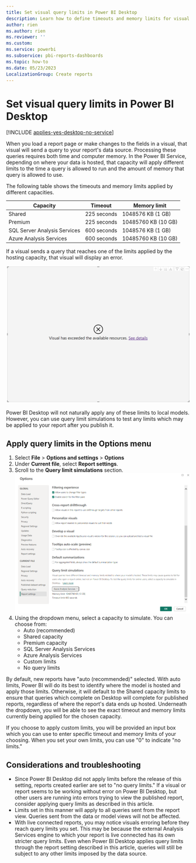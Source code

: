 ```yaml
---
title: Set visual query limits in Power BI Desktop
description: Learn how to define timeouts and memory limits for visual queries in Power BI Desktop. 
author: rien
ms.author: rien
ms.reviewer: ''
ms.custom:
ms.service: powerbi
ms.subservice: pbi-reports-dashboards
ms.topic: how-to
ms.date: 05/23/2023
LocalizationGroup: Create reports
---
```


# Set visual query limits in Power BI Desktop

[!INCLUDE [applies-yes-desktop-no-service](../includes/applies-yes-desktop-no-service.md)]

When you load a report page or make changes to the fields in a visual, that visual will send a query to your report's data source. Processing these queries requires both time and computer memory. In the Power BI Service, depending on where your data is hosted, that capacity will apply different limits to the time a query is allowed to run and the amount of memory that query is allowed to use. 

The following table shows the timeouts and memory limits applied by different capacities.

| Capacity | Timeout | Memory limit |
| -------- | ------- | ------------ |
| Shared | 225 seconds | 1048576 KB (1 GB) | 
| Premium | 225 seconds | 10485760 KB (10 GB) | 
| SQL Server Analysis Services | 600 seconds | 1048576 KB (1 GB) | 
| Azure Analysis Services | 600 seconds | 10485760 KB (10 GB) | 

If a visual sends a query that reaches one of the limits applied by the hosting capacity, that visual will display an error. 

![Screenshot of the error message.](media/desktop-set-visual-query-limits/desktop-set-visual-query-limits-00.png)

Power BI Desktop will not naturally apply any of these limits to local models. However, you can use query limit simulations to test any limits which may be applied to your report after you publish it. 

## Apply query limits in the Options menu

1. Select **File** > **Options and settings** > **Options**
2. Under **Current file**, select **Report settings**.
3. Scroll to the **Query limit simulations** section. 
   ![Screenshot of the options menu where the query limit simulations section is available.](media/desktop-set-visual-query-limits/desktop-set-visual-query-limits-01.png)
4. Using the dropdown menu, select a capacity to simulate. You can choose from:
   - Auto (recommended)
   - Shared capacity
   - Premium capacity
   - SQL Server Analysis Services
   - Azure Analysis Services
   - Custom limits
   - No query limits

By default, new reports have "auto (recommended)" selected. With auto limits, Power BI will do its best to identify where the model is hosted and apply those limits. Otherwise, it will default to the Shared capacity limits to ensure that queries which complete on Desktop will complete for published reports, regardless of where the report's data ends up hosted. Underneath the dropdown, you will be able to see the exact timeout and memory limits currently being applied for the chosen capacity. 

If you choose to apply custom limits, you will be provided an input box which you can use to enter specific timeout and memory limits of your choosing. When you set your own limits, you can use "0" to indicate "no limits." 

## Considerations and troubleshooting


- Since Power BI Desktop did not apply limits before the release of this setting, reports created earlier are set to "no query limits." If a visual or report seems to be working without error on Power BI Desktop, but other users are running into errors trying to view the published report, consider applying query limits as described in this article.
- Limits set in this manner will apply to all queries sent from the report view. Queries sent from the data or model views will not be affected.
- With live connected reports, you may notice visuals erroring before they reach query limits you set. This may be because the external Analysis Services engine to which your report is live connected has its own stricter query limits. Even when Power BI Desktop applies query limits through the report setting described in this article, queries will still be subject to any other limits imposed by the data source. 
